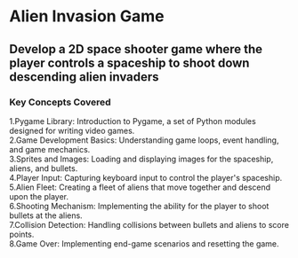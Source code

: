 # Alien Invasion Game

## Develop a 2D space shooter game where the player controls a spaceship to shoot down descending alien invaders

### Key Concepts Covered

1.Pygame Library: Introduction to Pygame, a set of Python modules designed for writing video games.  
2.Game Development Basics: Understanding game loops, event handling, and game mechanics.  
3.Sprites and Images: Loading and displaying images for the spaceship, aliens, and bullets.  
4.Player Input: Capturing keyboard input to control the player's spaceship.  
5.Alien Fleet: Creating a fleet of aliens that move together and descend upon the player.  
6.Shooting Mechanism: Implementing the ability for the player to shoot bullets at the aliens.  
7.Collision Detection: Handling collisions between bullets and aliens to score points.  
8.Game Over: Implementing end-game scenarios and resetting the game.  
